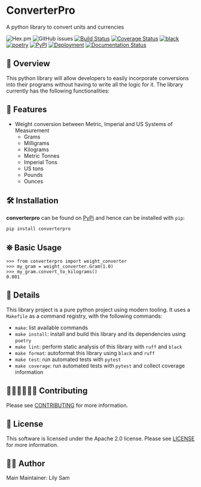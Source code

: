 <!-- BEGIN INCLUDE -->
# ConverterPro

A python library to convert units and currencies

![Hex.pm](https://img.shields.io/hexpm/l/apa?style=flat&color=brightgreen)
![GitHub issues](https://img.shields.io/github/issues/oforiwaasam/converterpro)
[![Build Status](https://img.shields.io/github/actions/workflow/status/oforiwaasam/converterpro/build.yml)](https://github.com/oforiwaasam/converterpro/actions/workflows/build.yml)
[![Coverage Status](https://coveralls.io/repos/github/oforiwaasam/converterpro/badge.svg?branch=main)](https://coveralls.io/github/oforiwaasam/converterpro?branch=main)
[![black](https://img.shields.io/badge/code%20style-black-000000)](https://github.com/psf/black)
[![poetry](https://img.shields.io/badge/packaging-poetry-008adf)](https://python-poetry.org/)
[![PyPI](https://img.shields.io/pypi/v/converterpro)](https://pypi.org/project/converterpro/)
[![Deployment](https://img.shields.io/github/deployments/oforiwaasam/converterpro/github-pages?label=GitHub&nbsp;Pages)](https://oforiwaasam.github.io/converterpro)
[![Documentation Status](https://readthedocs.org/projects/converterpro/badge/?version=latest)](https://converterpro.readthedocs.io/en/latest/?badge=latest)

## 🔭 Overview

This python library will allow developers to easily incorporate conversions into their programs without having to write all the logic for it. The library currently has the following functionalities:

## 📝 Features

+ Weight conversion between Metric, Imperial and US Systems of Measurement
  + Grams
  + Milligrams
  + Kilograms
  + Metric Tonnes
  + Imperial Tons
  + US tons
  + Pounds
  + Ounces

## 🛠️ Installation

**converterpro** can be found on [PyPi](https://pypi.org/project/converterpro/0.1.1/) and hence can be installed with `pip`:

```bash
pip install converterpro
```

## ⛯ Basic Usage

```python3
>>> from converterpro import weight_converter
>>> my_gram = weight_converter.Gram(1.0)
>>> my_gram.convert_to_kilograms()
0.001
```

## 📝 Details

This library project is a pure python project using modern tooling. It uses a `Makefile` as a command registry, with the following commands:

+ `make`: list available commands
+ `make install`: install and build this library and its dependencies using `poetry`
+ `make lint`: perform static analysis of this library with `ruff` and `black`
+ `make format`: autoformat this library using `black` and `ruff`
+ `make test`: run automated tests with `pytest`
+ `make coverage`: run automated tests with `pytest` and collect coverage information
<!-- END INCLUDE -->

## 👩🏾‍💻👨🏾‍💻 Contributing

Please see [CONTRIBUTING](https://converterpro.readthedocs.io/en/latest/contributing/) for more information.

## 🪪 License

This software is licensed under the Apache 2.0 license. Please see [LICENSE](https://converterpro.readthedocs.io/en/latest/license/) for more information.

## 🙎🏾‍ Author

Main Maintainer: Lily Sam
